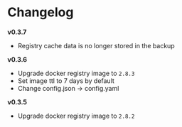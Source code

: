 # Changelog

**v0.3.7**
- Registry cache data is no longer stored in the backup

**v0.3.6**

- Upgrade docker registry image to `2.8.3`
- Set image ttl to 7 days by default
- Change config.json -> config.yaml

**v0.3.5**

- Upgrade docker registry image to `2.8.2`